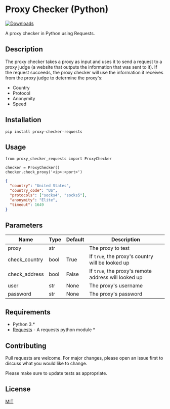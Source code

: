 # Proxy Checker (Python)

[![Downloads](https://pepy.tech/badge/proxy-checker-requests)](https://pepy.tech/project/proxy-checker-requests)

A proxy checker in Python using Requests.

## Description

The proxy checker takes a proxy as input and uses it to send a request to a proxy judge (a website that outputs the information that was sent to it). If the request succeeds, the proxy checker will use the information it receives from the proxy judge to determine the proxy's:

- Country
- Protocol
- Anonymity
- Speed

## Installation

```console
pip install proxy-checker-requests
```

## Usage

```python3
from proxy_checker_requests import ProxyChecker

checker = ProxyChecker()
checker.check_proxy('<ip>:<port>')
```

```json
{
  "country": "United States",
  "country_code": "US",
  "protocols": ["socks4", "socks5"],
  "anonymity": "Elite",
  "timeout": 1649
}
```

## Parameters

| Name          | Type | Default | Description                                          |
| ------------- | ---- | ------- | ---------------------------------------------------- |
| proxy         | str  |         | The proxy to test                                    |
| check_country | bool | True    | If `true`, the proxy's country will be looked up     |
| check_address | bool | False   | If `true`, the proxy's remote address will looked up |
| user          | str  | None    | The proxy's username                                 |
| password      | str  | None    | The proxy's password                                 |

## Requirements

- Python 3.\*
- [Requests](https://pypi.org/project/requests/) - A requests python module \*

## Contributing

Pull requests are welcome. For major changes, please open an issue first to discuss what you would like to change.

Please make sure to update tests as appropriate.

## License

[MIT](LICENSE.md)

